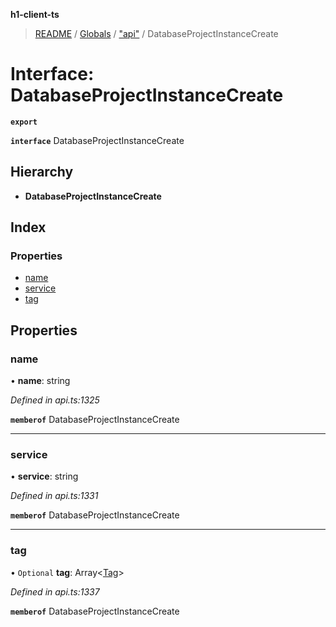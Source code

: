 **h1-client-ts**

> [README](../README.md) / [Globals](../globals.md) / ["api"](../modules/_api_.md) / DatabaseProjectInstanceCreate

# Interface: DatabaseProjectInstanceCreate

**`export`** 

**`interface`** DatabaseProjectInstanceCreate

## Hierarchy

* **DatabaseProjectInstanceCreate**

## Index

### Properties

* [name](_api_.databaseprojectinstancecreate.md#name)
* [service](_api_.databaseprojectinstancecreate.md#service)
* [tag](_api_.databaseprojectinstancecreate.md#tag)

## Properties

### name

•  **name**: string

*Defined in api.ts:1325*

**`memberof`** DatabaseProjectInstanceCreate

___

### service

•  **service**: string

*Defined in api.ts:1331*

**`memberof`** DatabaseProjectInstanceCreate

___

### tag

• `Optional` **tag**: Array\<[Tag](_api_.tag.md)>

*Defined in api.ts:1337*

**`memberof`** DatabaseProjectInstanceCreate
